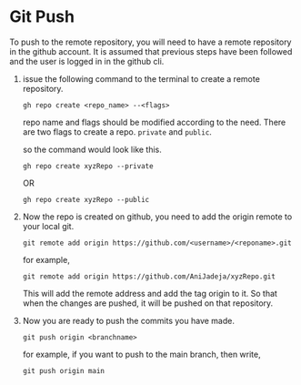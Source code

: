 # Git Push

To push to the remote repository, you will need to have a remote repository in the github account.
It is assumed that previous steps have been followed and the user is logged in in the github cli.


1. issue the following command to the terminal to create a remote repository.
   ```
   gh repo create <repo_name> --<flags>
   ```

   repo name and flags should be modified according to the need. 
   There are two flags to create a repo. `private` and `public`.

   so the command would look like this.

   ```
   gh repo create xyzRepo --private
   ```
   OR
   ```
   gh repo create xyzRepo --public
   ```

2. Now the repo is created on github, you need to add the origin remote to your local git.
   ```
   git remote add origin https://github.com/<username>/<reponame>.git
   ```

   for example,
   
   ```
   git remote add origin https://github.com/AniJadeja/xyzRepo.git
   ```

   This will add the remote address and add the tag origin to it. So that when the changes are pushed, it will be pushed on that repository.

4. Now you are ready to push the commits you have made.
   ```
   git push origin <branchname>
   ```

   for example, if you want to push to the main branch, then write,

   ```
   git push origin main
   ```
